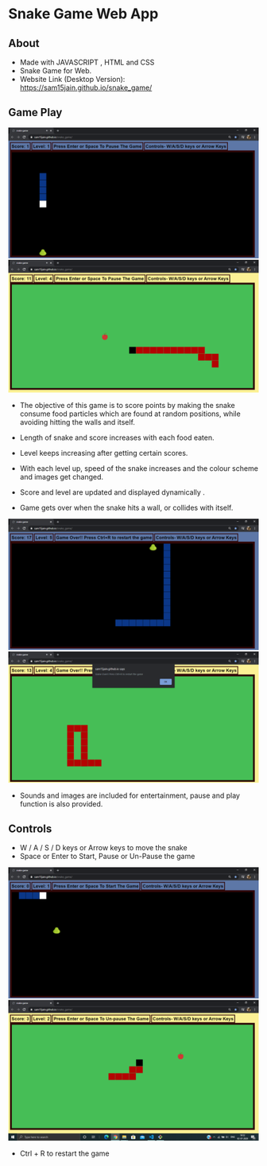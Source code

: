 <!-- Author : Samyak Jain
	Created on : 20 June 2020 -->
# Snake Game Web App

## About
* Made with JAVASCRIPT , HTML and CSS
* Snake Game for Web.
* Website Link (Desktop Version): https://sam15jain.github.io/snake_game/

## Game Play
![theme1](screenshots/theme1_ss.png) 
![theme2](screenshots/theme2_ss.png)

* The objective of this game is to score points by
making the snake consume food particles which are found at random
positions, while avoiding hitting the walls and itself.

* Length of snake and score increases with each food eaten.

* Level keeps increasing after getting certain scores. 

* With each level up, speed of the snake increases and the colour scheme and images get changed.

* Score and level are updated and displayed dynamically .

* Game gets over when the snake hits a wall, or collides with itself. 

![game_over1](screenshots/game_over3_ss.png)
![game_over1](screenshots/game_over2_ss.png)

* Sounds and images are included for entertainment, pause and play function is also provided.

## Controls
* W / A / S / D keys or Arrow keys to move the snake
* Space or Enter to Start, Pause or Un-Pause the game

![game_start](screenshots/game_start_ss.png)
![game_paused](screenshots/game_paused_ss.png)

* Ctrl + R to restart the game 
